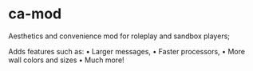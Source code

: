 # ca-mod
Aesthetics and convenience mod for roleplay and sandbox players;

Adds features such as:
• Larger messages,
• Faster processors,
• More wall colors and sizes
• Much more!
